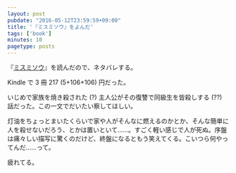 ```yaml
---
layout: post
pubdate: "2016-05-12T23:59:59+09:00"
title: '『ミスミソウ』をよんだ'
tags: ['book']
minutes: 10
pagetype: posts
---
```

『[ミスミソウ](https://www.amazon.co.jp/dp/B009WQ63AE)』を読んだので、ネタバレする。

Kindle で 3 冊 217 (5+106+106) 円だった。

いじめで家族を焼き殺された (?) 主人公がその復讐で同級生を皆殺しする (??) 話だった。この一文でだいたい察してほしい。

灯油をちょっとまいたくらいで家や人がそんなに燃えるのかとか、そんな簡単に人を殺せないだろう、とかは置いといて……。すごく軽い感じで人が死ぬ。序盤は痛々しい描写に驚くのだけど、終盤になるともう笑えてくる。こいつら何やってんだ……って。

疲れてる。
